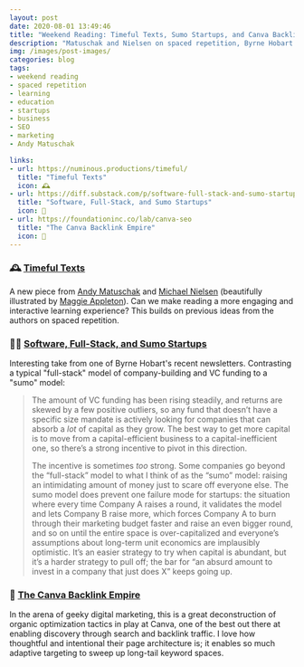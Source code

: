 ```yaml
---
layout: post
date: 2020-08-01 13:49:46
title: "Weekend Reading: Timeful Texts, Sumo Startups, and Canva Backlinks"
description: "Matuschak and Nielsen on spaced repetition, Byrne Hobart's 'sumo startups', and Canva's backlink empire."
img: /images/post-images/
categories: blog
tags:
- weekend reading
- spaced repetition
- learning
- education
- startups
- business
- SEO
- marketing
- Andy Matuschak

links:
- url: https://numinous.productions/timeful/
  title: "Timeful Texts"
  icon: 🕰
- url: https://diff.substack.com/p/software-full-stack-and-sumo-startups
  title: "Software, Full-Stack, and Sumo Startups"
  icon: 🤼
- url: https://foundationinc.co/lab/canva-seo
  title: "The Canva Backlink Empire"
  icon: 🔗
---
```


### 🕰 [Timeful Texts](https://numinous.productions/timeful/ "Timeful Texts")

A new piece from [Andy Matuschak](https://andymatuschak.org/) and [Michael Nielsen](http://michaelnielsen.org/) (beautifully illustrated by [Maggie Appleton](https://maggieappleton.com/)). Can we make reading a more engaging and interactive learning experience? This builds on previous ideas from the authors on spaced repetition.

### 🤼‍♂️ [Software, Full-Stack, and Sumo Startups](https://diff.substack.com/p/software-full-stack-and-sumo-startups "Software, Full-Stack, and Sumo Startups")

Interesting take from one of Byrne Hobart's recent newsletters. Contrasting a typical "full-stack" model of company-building and VC funding to a "sumo" model:

> The amount of VC funding has been rising steadily, and returns are skewed by a few positive outliers, so any fund that doesn’t have a specific size mandate is actively looking for companies that can absorb a _lot_ of capital as they grow. The best way to get more capital is to move from a capital-efficient business to a capital-inefficient one, so there’s a strong incentive to pivot in this direction.
>
> The incentive is sometimes _too_ strong. Some companies go beyond the “full-stack” model to what I think of as the “sumo” model: raising an intimidating amount of money just to scare off everyone else. The sumo model does prevent one failure mode for startups: the situation where every time Company A raises a round, it validates the model and lets Company B raise more, which forces Company A to burn through their marketing budget faster and raise an even bigger round, and so on until the entire space is over-capitalized and everyone’s assumptions about long-term unit economics are implausibly optimistic. It’s an easier strategy to try when capital is abundant, but it’s a harder strategy to pull off; the bar for “an absurd amount to invest in a company that just does X” keeps going up.

### 🔗 [The Canva Backlink Empire](https://foundationinc.co/lab/canva-seo "The Canva Backlink Empire")

In the arena of geeky digital marketing, this is a great deconstruction of organic optimization tactics in play at Canva, one of the best out there at enabling discovery through search and backlink traffic. I love how thoughtful and intentional their page architecture is; it enables so much adaptive targeting to sweep up long-tail keyword spaces.
